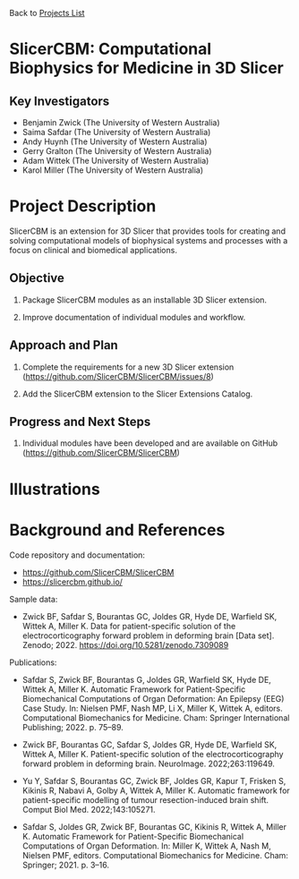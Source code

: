 Back to [Projects List](../../README.md#ProjectsList)

# SlicerCBM: Computational Biophysics for Medicine in 3D Slicer

## Key Investigators

- Benjamin Zwick (The University of Western Australia)
- Saima Safdar (The University of Western Australia)
- Andy Huynh (The University of Western Australia)
- Gerry Gralton (The University of Western Australia)
- Adam Wittek (The University of Western Australia)
- Karol Miller (The University of Western Australia)

# Project Description

<!-- Add a short paragraph describing the project. -->

SlicerCBM is an extension for 3D Slicer that provides tools for
creating and solving computational models of biophysical systems and
processes with a focus on clinical and biomedical applications.

## Objective

<!-- Describe here WHAT you would like to achieve (what you will have as end result). -->

1. Package SlicerCBM modules as an installable 3D Slicer extension.

2. Improve documentation of individual modules and workflow.

## Approach and Plan

<!-- Describe here HOW you would like to achieve the objectives stated above. -->

1. Complete the requirements for a new 3D Slicer extension (https://github.com/SlicerCBM/SlicerCBM/issues/8)

2. Add the SlicerCBM extension to the  Slicer Extensions Catalog.

## Progress and Next Steps

<!-- Update this section as you make progress, describing of what you have ACTUALLY DONE. If there are specific steps that you could not complete then you can describe them here, too. -->

1. Individual modules have been developed and are available on GitHub
   (https://github.com/SlicerCBM/SlicerCBM)

# Illustrations

<!-- Add pictures and links to videos that demonstrate what has been accomplished.
![Description of picture](Example2.jpg)
![Some more images](Example2.jpg)
-->

# Background and References

<!-- If you developed any software, include link to the source code
repository. If possible, also add links to sample data, and to any
relevant publications. -->

Code repository and documentation:

- https://github.com/SlicerCBM/SlicerCBM
- https://slicercbm.github.io/

Sample data:

- Zwick BF, Safdar S, Bourantas GC, Joldes GR, Hyde DE, Warfield SK,
  Wittek A, Miller K. Data for patient-specific solution of the
  electrocorticography forward problem in deforming brain [Data
  set]. Zenodo; 2022. https://doi.org/10.5281/zenodo.7309089

Publications:

- Safdar S, Zwick BF, Bourantas G, Joldes GR, Warfield SK, Hyde DE,
  Wittek A, Miller K. Automatic Framework for Patient-Specific
  Biomechanical Computations of Organ Deformation: An Epilepsy (EEG)
  Case Study. In: Nielsen PMF, Nash MP, Li X, Miller K, Wittek A,
  editors. Computational Biomechanics for Medicine. Cham: Springer
  International Publishing; 2022. p. 75–89.

- Zwick BF, Bourantas GC, Safdar S, Joldes GR, Hyde DE, Warfield SK,
  Wittek A, Miller K. Patient-specific solution of the
  electrocorticography forward problem in deforming
  brain. NeuroImage. 2022;263:119649.

- Yu Y, Safdar S, Bourantas GC, Zwick BF, Joldes GR, Kapur T, Frisken
  S, Kikinis R, Nabavi A, Golby A, Wittek A, Miller K. Automatic
  framework for patient-specific modelling of tumour resection-induced
  brain shift. Comput Biol Med. 2022;143:105271.

- Safdar S, Joldes GR, Zwick BF, Bourantas GC, Kikinis R, Wittek A,
  Miller K. Automatic Framework for Patient-Specific Biomechanical
  Computations of Organ Deformation. In: Miller K, Wittek A, Nash M,
  Nielsen PMF, editors. Computational Biomechanics for Medicine. Cham:
  Springer; 2021. p. 3–16.
